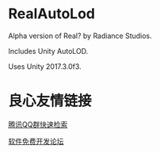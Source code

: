 # RealAutoLod
Alpha version of Real? by Radiance Studios. 

Includes Unity AutoLOD. 

Uses Unity 2017.3.0f3.


 # 良心友情链接

[腾讯QQ群快速检索](http://u.720life.cn/s/8cf73f7c)

[软件免费开发论坛](http://u.720life.cn/s/bbb01dc0)
